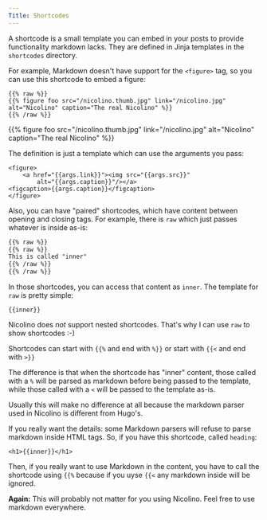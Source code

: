 ```yaml
---
Title: Shortcodes
---
```


A shortcode is a small template you can embed in your posts to
provide functionality markdown lacks. They are defined in Jinja
templates in the `shortcodes` directory.

For example, Markdown doesn't have support for the `<figure>` tag,
so you can use this shortcode to embed a figure:

```
{{% raw %}}
{{% figure foo src="/nicolino.thumb.jpg" link="/nicolino.jpg" alt="Nicolino" caption="The real Nicolino" %}}
{{% /raw %}}
```

{{% figure foo src="/nicolino.thumb.jpg" link="/nicolino.jpg" alt="Nicolino" caption="The real Nicolino" %}}

The definition is just a template which can use the arguments
you pass:

```jinja
<figure>
    <a href="{{args.link}}"><img src="{{args.src}}"
        alt="{{args.caption}}"/></a>
<figcaption>{{args.caption}}</figcaption>
</figure>
```

Also, you can have "paired" shortcodes, which have content between
opening and closing tags. For example, there is `raw` which just
passes whatever is inside as-is:

```markdown
{{% raw %}}
{{% raw %}}
This is called "inner"
{{% /raw %}}
{{% /raw %}}
```

In those shortcodes, you can access that content as `inner`.
The template for `raw` is pretty simple:

```jinja
{{inner}}
```

Nicolino does *not* support nested shortcodes. That's why I can use
`raw` to show shortcodes :-)

Shortcodes can start with `{{%` and end with `%}}` or start with `{{<` and end with `>}}`

The difference is that when the shortcode has "inner" content, those called with a `%` will be parsed as markdown before being passed to the template, while those called with a `<` will be passed to the template as-is.

Usually this will make no difference at all because the markdown
parser used in Nicolino is different from Hugo's.

If you really want the details: some Markdown parsers will refuse
to parse markdown inside HTML tags. So, if you have this shortcode,
called `heading`:

```jinja
<h1>{{inner}}</h1>
```

Then, if you really want to use Markdown in the content, you have
to call the shortcode using `{{%` because if you uyse `{{<`
any markdown inside will be ignored.

**Again:** This will probably not matter for you using Nicolino. Feel free to use markdown everywhere.
